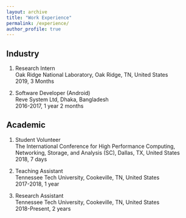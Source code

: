 ```yaml
---
layout: archive
title: "Work Experience"
permalink: /experience/
author_profile: true
---
```


## Industry

1. Research Intern<br/>
Oak Ridge National Laboratory, Oak Ridge, TN, United States<br/>
2019, 3 Months 

2. Software Developer (Android)<br/>
Reve System Ltd, Dhaka, Bangladesh<br/>
2016-2017, 1 year 2 months

## Academic

1. Student Volunteer<br/>
The International Conference for High Performance Computing, Networking, Storage, and Analysis (SC), Dallas, TX, United States<br/>
2018, 7 days

2. Teaching Assistant<br/>
Tennessee Tech University, Cookeville, TN, United States<br/>
2017-2018, 1 year

3. Research Assistant<br/>
Tennessee Tech University, Cookeville, TN, United States<br/>
2018-Present, 2 years
